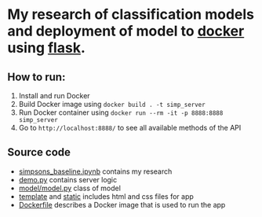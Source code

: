 # My research of classification models and deployment of model to [docker](https://www.docker.com/) using [flask](https://flask.palletsprojects.com/en/2.0.x/).

## How to run:
1. Install and run Docker
2. Build Docker image using `docker build . -t simp_server`
3. Run Docker container using `docker run --rm -it -p 8888:8888 simp_server`
4. Go to `http://localhost:8888/` to see all available methods of the API

## Source code
* [simpsons_baseline.ipynb](simpsons_baseline.ipynb) contains my research
* [demo.py](demo.py) contains server logic
* [model/model.py](model/model.py) class of model
* [template](template/) and [static](static/) includes html and css files for app
* [Dockerfile](Dockerfile) describes a Docker image that is used to run the app
